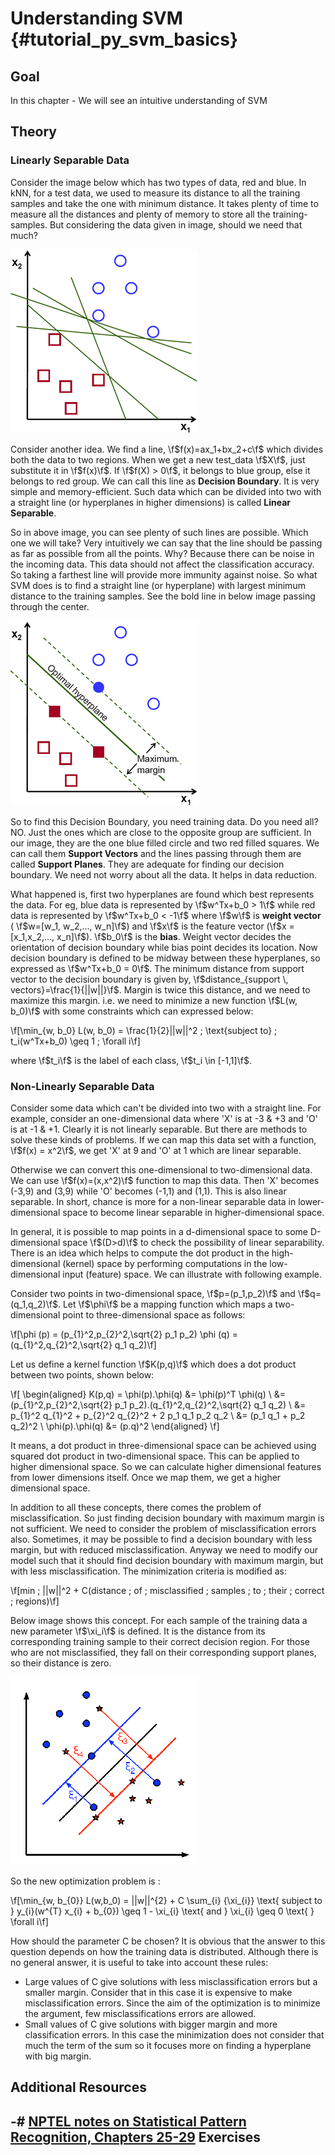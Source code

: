 Understanding SVM {#tutorial_py_svm_basics}
=================

Goal
----

In this chapter
    -   We will see an intuitive understanding of SVM

Theory
------

### Linearly Separable Data

Consider the image below which has two types of data, red and blue. In kNN, for a test data, we used
to measure its distance to all the training samples and take the one with minimum distance. It takes
plenty of time to measure all the distances and plenty of memory to store all the training-samples.
But considering the data given in image, should we need that much?

![image](images/svm_basics1.png)

Consider another idea. We find a line, \f$f(x)=ax_1+bx_2+c\f$ which divides both the data to two
regions. When we get a new test_data \f$X\f$, just substitute it in \f$f(x)\f$. If \f$f(X) > 0\f$, it belongs
to blue group, else it belongs to red group. We can call this line as **Decision Boundary**. It is
very simple and memory-efficient. Such data which can be divided into two with a straight line (or
hyperplanes in higher dimensions) is called **Linear Separable**.

So in above image, you can see plenty of such lines are possible. Which one we will take? Very
intuitively we can say that the line should be passing as far as possible from all the points. Why?
Because there can be noise in the incoming data. This data should not affect the classification
accuracy. So taking a farthest line will provide more immunity against noise. So what SVM does is to
find a straight line (or hyperplane) with largest minimum distance to the training samples. See the
bold line in below image passing through the center.

![image](images/svm_basics2.png)

So to find this Decision Boundary, you need training data. Do you need all? NO. Just the ones which
are close to the opposite group are sufficient. In our image, they are the one blue filled circle
and two red filled squares. We can call them **Support Vectors** and the lines passing through them
are called **Support Planes**. They are adequate for finding our decision boundary. We need not
worry about all the data. It helps in data reduction.

What happened is, first two hyperplanes are found which best represents the data. For eg, blue data
is represented by \f$w^Tx+b_0 > 1\f$ while red data is represented by \f$w^Tx+b_0 < -1\f$ where \f$w\f$ is
**weight vector** ( \f$w=[w_1, w_2,..., w_n]\f$) and \f$x\f$ is the feature vector
(\f$x = [x_1,x_2,..., x_n]\f$). \f$b_0\f$ is the **bias**. Weight vector decides the orientation of decision
boundary while bias point decides its location. Now decision boundary is defined to be midway
between these hyperplanes, so expressed as \f$w^Tx+b_0 = 0\f$. The minimum distance from support vector
to the decision boundary is given by, \f$distance_{support \, vectors}=\frac{1}{||w||}\f$. Margin is
twice this distance, and we need to maximize this margin. i.e. we need to minimize a new function
\f$L(w, b_0)\f$ with some constraints which can expressed below:

\f[\min_{w, b_0} L(w, b_0) = \frac{1}{2}||w||^2 \; \text{subject to} \; t_i(w^Tx+b_0) \geq 1 \; \forall i\f]

where \f$t_i\f$ is the label of each class, \f$t_i \in [-1,1]\f$.

### Non-Linearly Separable Data

Consider some data which can't be divided into two with a straight line. For example, consider an
one-dimensional data where 'X' is at -3 & +3 and 'O' is at -1 & +1. Clearly it is not linearly
separable. But there are methods to solve these kinds of problems. If we can map this data set with
a function, \f$f(x) = x^2\f$, we get 'X' at 9 and 'O' at 1 which are linear separable.

Otherwise we can convert this one-dimensional to two-dimensional data. We can use \f$f(x)=(x,x^2)\f$
function to map this data. Then 'X' becomes (-3,9) and (3,9) while 'O' becomes (-1,1) and (1,1).
This is also linear separable. In short, chance is more for a non-linear separable data in
lower-dimensional space to become linear separable in higher-dimensional space.

In general, it is possible to map points in a d-dimensional space to some D-dimensional space
\f$(D>d)\f$ to check the possibility of linear separability. There is an idea which helps to compute the
dot product in the high-dimensional (kernel) space by performing computations in the low-dimensional
input (feature) space. We can illustrate with following example.

Consider two points in two-dimensional space, \f$p=(p_1,p_2)\f$ and \f$q=(q_1,q_2)\f$. Let \f$\phi\f$ be a
mapping function which maps a two-dimensional point to three-dimensional space as follows:

\f[\phi (p) = (p_{1}^2,p_{2}^2,\sqrt{2} p_1 p_2)
\phi (q) = (q_{1}^2,q_{2}^2,\sqrt{2} q_1 q_2)\f]

Let us define a kernel function \f$K(p,q)\f$ which does a dot product between two points, shown below:

\f[
\begin{aligned}
K(p,q)  = \phi(p).\phi(q) &= \phi(p)^T \phi(q) \\
                          &= (p_{1}^2,p_{2}^2,\sqrt{2} p_1 p_2).(q_{1}^2,q_{2}^2,\sqrt{2} q_1 q_2) \\
                          &= p_{1}^2 q_{1}^2 + p_{2}^2 q_{2}^2 + 2 p_1 q_1 p_2 q_2 \\
                          &= (p_1 q_1 + p_2 q_2)^2 \\
          \phi(p).\phi(q) &= (p.q)^2
\end{aligned}
\f]

It means, a dot product in three-dimensional space can be achieved using squared dot product in
two-dimensional space. This can be applied to higher dimensional space. So we can calculate higher
dimensional features from lower dimensions itself. Once we map them, we get a higher dimensional
space.

In addition to all these concepts, there comes the problem of misclassification. So just finding
decision boundary with maximum margin is not sufficient. We need to consider the problem of
misclassification errors also. Sometimes, it may be possible to find a decision boundary with less
margin, but with reduced misclassification. Anyway we need to modify our model such that it should
find decision boundary with maximum margin, but with less misclassification. The minimization
criteria is modified as:

\f[min \; ||w||^2 + C(distance \; of \; misclassified \; samples \; to \; their \; correct \; regions)\f]

Below image shows this concept. For each sample of the training data a new parameter \f$\xi_i\f$ is
defined. It is the distance from its corresponding training sample to their correct decision region.
For those who are not misclassified, they fall on their corresponding support planes, so their
distance is zero.

![image](images/svm_basics3.png)

So the new optimization problem is :

\f[\min_{w, b_{0}} L(w,b_0) = ||w||^{2} + C \sum_{i} {\xi_{i}} \text{ subject to } y_{i}(w^{T} x_{i} + b_{0}) \geq 1 - \xi_{i} \text{ and } \xi_{i} \geq 0 \text{ } \forall i\f]

How should the parameter C be chosen? It is obvious that the answer to this question depends on how
the training data is distributed. Although there is no general answer, it is useful to take into
account these rules:

-   Large values of C give solutions with less misclassification errors but a smaller margin.
    Consider that in this case it is expensive to make misclassification errors. Since the aim of
    the optimization is to minimize the argument, few misclassifications errors are allowed.
-   Small values of C give solutions with bigger margin and more classification errors. In this
    case the minimization does not consider that much the term of the sum so it focuses more on
    finding a hyperplane with big margin.

Additional Resources
--------------------

-#  [NPTEL notes on Statistical Pattern Recognition, Chapters
    25-29](https://nptel.ac.in/courses/117108048)
Exercises
---------
